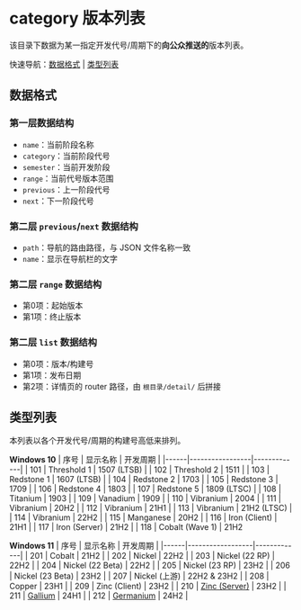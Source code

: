 # category 版本列表
该目录下数据为某一指定开发代号/周期下的**向公众推送的**版本列表。

快速导航：[数据格式](#数据格式) | [类型列表](#类型列表)

## 数据格式

### 第一层数据结构
* `name`：当前阶段名称
* `category`：当前阶段代号
* `semester`：当前开发阶段
* `range`：当前代号版本范围
* `previous`：上一阶段代号
* `next`：下一阶段代号

### 第二层 `previous`/`next` 数据结构
* `path`：导航的路由路径，与 JSON 文件名称一致
* `name`：显示在导航栏的文字

### 第二层 `range` 数据结构
* 第0项：起始版本
* 第1项：终止版本

### 第二层 `list` 数据结构
* 第0项：版本/构建号
* 第1项：发布日期
* 第2项：详情页的 router 路径，由 `根目录/detail/` 后拼接


## 类型列表
本列表以各个开发代号/周期的构建号高低来排列。

**Windows 10**
| 序号 |   显示名称       |   开发周期   |
|------|-----------------|-------------|
| 101  | Threshold 1     | 1507 (LTSB) |
| 102  | Threshold 2     | 1511        |
| 103  | Redstone 1      | 1607 (LTSB) |
| 104  | Redstone 2      | 1703        |
| 105  | Redstone 3      | 1709        |
| 106  | Redstone 4      | 1803        |
| 107  | Redstone 5      | 1809 (LTSC) |
| 108  | Titanium        | 1903        |
| 109  | Vanadium        | 1909        |
| 110  | Vibranium       | 2004        |
| 111  | Vibranium       | 20H2        |
| 112  | Vibranium       | 21H1        |
| 113  | Vibranium       | 21H2 (LTSC) |
| 114  | Vibranium       | 22H2        |
| 115  | Manganese       | 20H2        |
| 116  | Iron (Client)   | 21H1        |
| 117  | Iron (Server)   | 21H2        |
| 118  | Cobalt (Wave 1) | 21H2

**Windows 11**
| 序号 |   显示名称        |   开发周期   |
|------|------------------|-------------|
| 201  | Cobalt           | 21H2        |
| 202  | Nickel           | 22H2        |
| 203  | Nickel (22 RP)   | 22H2        |
| 204  | Nickel (22 Beta) | 22H2        |
| 205  | Nickel (23 RP)   | 23H2        |
| 206  | Nickel (23 Beta) | 23H2        |
| 207  | Nickel (上游)    | 22H2 & 23H2 |
| 208  | Copper           | 23H1        |
| 209  | Zinc (Client)    | 23H2        |
| 210  | [Zinc (Server)](../category/zinc-server.json) | 23H2        |
| 211  | [Gallium](../category/gallium.json)           | 24H1        |
| 212  | [Germanium](../category/germanium.json)       | 24H2        |